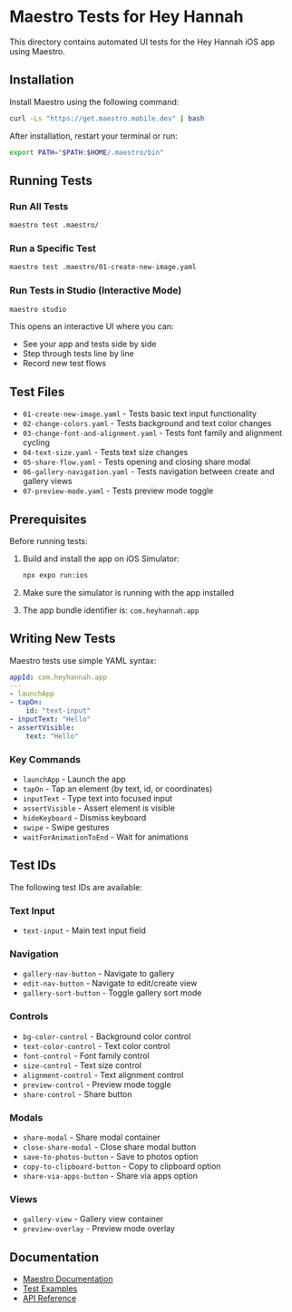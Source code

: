 # Maestro Tests for Hey Hannah

This directory contains automated UI tests for the Hey Hannah iOS app using Maestro.

## Installation

Install Maestro using the following command:

```bash
curl -Ls "https://get.maestro.mobile.dev" | bash
```

After installation, restart your terminal or run:

```bash
export PATH="$PATH:$HOME/.maestro/bin"
```

## Running Tests

### Run All Tests

```bash
maestro test .maestro/
```

### Run a Specific Test

```bash
maestro test .maestro/01-create-new-image.yaml
```

### Run Tests in Studio (Interactive Mode)

```bash
maestro studio
```

This opens an interactive UI where you can:
- See your app and tests side by side
- Step through tests line by line
- Record new test flows

## Test Files

- `01-create-new-image.yaml` - Tests basic text input functionality
- `02-change-colors.yaml` - Tests background and text color changes
- `03-change-font-and-alignment.yaml` - Tests font family and alignment cycling
- `04-text-size.yaml` - Tests text size changes
- `05-share-flow.yaml` - Tests opening and closing share modal
- `06-gallery-navigation.yaml` - Tests navigation between create and gallery views
- `07-preview-mode.yaml` - Tests preview mode toggle

## Prerequisites

Before running tests:

1. Build and install the app on iOS Simulator:
   ```bash
   npx expo run:ios
   ```

2. Make sure the simulator is running with the app installed

3. The app bundle identifier is: `com.heyhannah.app`

## Writing New Tests

Maestro tests use simple YAML syntax:

```yaml
appId: com.heyhannah.app
---
- launchApp
- tapOn:
    id: "text-input"
- inputText: "Hello"
- assertVisible:
    text: "Hello"
```

### Key Commands

- `launchApp` - Launch the app
- `tapOn` - Tap an element (by text, id, or coordinates)
- `inputText` - Type text into focused input
- `assertVisible` - Assert element is visible
- `hideKeyboard` - Dismiss keyboard
- `swipe` - Swipe gestures
- `waitForAnimationToEnd` - Wait for animations

## Test IDs

The following test IDs are available:

### Text Input
- `text-input` - Main text input field

### Navigation
- `gallery-nav-button` - Navigate to gallery
- `edit-nav-button` - Navigate to edit/create view
- `gallery-sort-button` - Toggle gallery sort mode

### Controls
- `bg-color-control` - Background color control
- `text-color-control` - Text color control
- `font-control` - Font family control
- `size-control` - Text size control
- `alignment-control` - Text alignment control
- `preview-control` - Preview mode toggle
- `share-control` - Share button

### Modals
- `share-modal` - Share modal container
- `close-share-modal` - Close share modal button
- `save-to-photos-button` - Save to photos option
- `copy-to-clipboard-button` - Copy to clipboard option
- `share-via-apps-button` - Share via apps option

### Views
- `gallery-view` - Gallery view container
- `preview-overlay` - Preview mode overlay

## Documentation

- [Maestro Documentation](https://maestro.mobile.dev/)
- [Test Examples](https://maestro.mobile.dev/examples)
- [API Reference](https://maestro.mobile.dev/api-reference)

